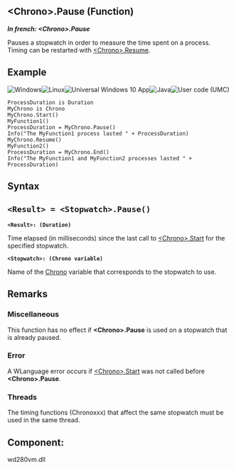 


## &lt;Chrono&gt;.Pause (Function)

***In french: &lt;Chrono&gt;.Pause***



<a name="XUse"></a>
<a name="Use"></a>
<a name="description"></a>
Pauses a stopwatch in order to measure the time spent on a process. Timing can be restarted with [&lt;Chrono&gt;.Resume](../WDLang1/1000023792.md).






<a name="sample_code"></a>

## Example

<a name="Example1"></a>


![Windows](https://doc.pcsoft.fr/ext/images/us/WINDOWS.png)![Linux](https://doc.pcsoft.fr/ext/images/us/LX.png)![Universal Windows 10 App](https://doc.pcsoft.fr/ext/images/us/UNIVERSALAPP.png)![Java](https://doc.pcsoft.fr/ext/images/us/JAVA.png)![User code (UMC)](https://doc.pcsoft.fr/ext/images/us/MCU.png) 
```wl
ProcessDuration is Duration 
MyChrono is Chrono 
MyChrono.Start()
MyFunction1()
ProcessDuration = MyChrono.Pause()
Info("The MyFunction1 process lasted " + ProcessDuration)
MyChrono.Resume()
MyFunction2()
ProcessDuration = MyChrono.End()
Info("The MyFunction1 and MyFunction2 processes lasted " + ProcessDuration)
```

<a name="XSYNTAX"></a>
<a name="SYNTAX1"></a>

## Syntax

`<Result> = <Stopwatch>.Pause()`
---

**`<Result>: (Duration)`**

Time elapsed (in milliseconds) since the last call to [&lt;Chrono&gt;.Start](../WDLang1/1000023788.md) for the specified stopwatch.

**`<Stopwatch>: (Chrono variable)`**

Name of the [Chrono](../WDLang1/1000023560.md) variable that corresponds to the stopwatch to use.



<a name="NOTE0"></a>
<a name="NOTE0_1"></a>

## Remarks


### Miscellaneous
<a name="miscellaneous_ELTPARAGRAPHE000294"></a>

 This function has no effect if **&lt;Chrono&gt;.Pause** is used on a stopwatch that is already paused.
<a name="NOTE0_2"></a>


### Error
<a name="error_ELTPARAGRAPHE000306"></a>

A WLanguage error occurs if [&lt;Chrono&gt;.Start](../WDLang1/1000023788.md) was not called before **&lt;Chrono&gt;.Pause**.
<a name="NOTE0_3"></a>


### Threads
<a name="threads_ELTPARAGRAPHE000323"></a>

The timing functions (Chronoxxx) that affect the same stopwatch must be used in the same thread.

<a name="XComponent"></a>

## Component:
wd280vm.dll
